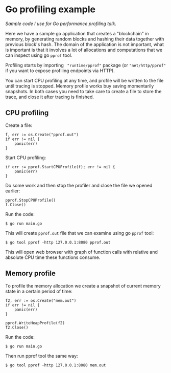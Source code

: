 # Go profiling example

*Sample code I use for Go performance profiling talk.*

Here we have a sample go application that creates a "blockchain" in memory, by generating random blocks and hashing their data together with previous block's hash.
The domain of the application is not important, what is important is that it involves a lot of allocations and computations that we can inspect using go `pprof` tool.

Profiling starts by importing `	"runtime/pprof"` package (or `"net/http/pprof"` if you want to expose profiling endpoints via HTTP).

You can start CPU profiling at any time, and profile will be written to the file until tracing is stopped. Memory profile works buy saving momentarily snapshots.
In both cases you need to take care to create a file to store the trace, and close it after tracing is finished.

## CPU profiling

Create a file:

```
f, err := os.Create("pprof.out")
if err != nil {
    panic(err)
}
```

Start CPU profiling:

```
if err := pprof.StartCPUProfile(f); err != nil {
    panic(err)
}
```

Do some work and then stop the profiler and close the file we opened earlier:

```
pprof.StopCPUProfile()
f.Close()
```

Run the code:

```
$ go run main.go
```

This will create `pprof.out` file that we can examine using go `pprof` tool:

```
$ go tool pprof -http 127.0.0.1:8080 pprof.out
```

This will open web browser with graph of function calls with relative and absolute CPU time these functions consume.

## Memory profile

To profile the memory allocation we create a snapshot of current memory state in a certain period of time:

```
f2, err := os.Create("mem.out")
if err != nil {
    panic(err)
}

pprof.WriteHeapProfile(f2)
f2.Close()
```

Run the code:

```
$ go run main.go
```

Then run pprof tool the same way:

```
$ go tool pprof -http 127.0.0.1:8080 mem.out
```
